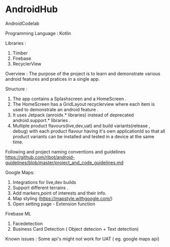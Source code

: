 # AndroidHub

AndroidCodelab

Programming Language :
Kotlin

Libraries :
1. Timber
2. Firebase
3. RecyclerView

Overview :
The purpose of the project is to learn and demonstrate various android features and pratices in a single app.

Structure :
1. The app contains a Splashscreen and a HomeScreen .
2. The HomeScreen has a GridLayout recyclerview where each item is used to demonstrate an android feature .
3. It uses Jetpack (anroidx.* libraries) instead of deprecated android.support.* libraries .
4. Multiple product flavours(live,dev,uat) and build variants(release , debug) with each product flavour having it's own applicationId so that all product variants can be installed and tested in a device at the same time.

Following and project naming conventions and guidelines 
https://github.com/ribot/android-guidelines/blob/master/project_and_code_guidelines.md


Google Maps:
1. Integrations for live,dev builds
2. Support different terrains .
3. Add markers,point of interests and their info.
4. Map styling (https://mapstyle.withgoogle.com/)
5. Open setting page - Extension function

Firebase ML
1. Facedetection
2. Business Card Detection ( Object detecion + Text detection)

Known issues : Some api's might not work for UAT ( eg. google maps api)